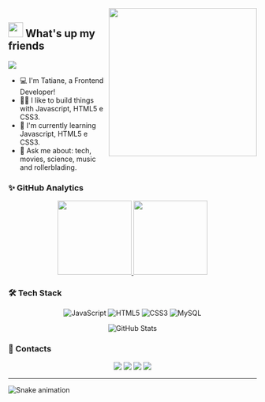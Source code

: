 <img align="right" src="https://github.com/TatianeAntunes/TatianeAntunes/blob/master/images/illustration.png" width="300"/>

## <img src="https://media.giphy.com/media/hvRJCLFzcasrR4ia7z/giphy.gif" width="30px"> What's up my friends 

![](https://komarev.com/ghpvc/?username=TatianeAntunes&color=green)

- :computer: I'm Tatiane, a Frontend Developer! 
- 👨‍💻 I like to build things with Javascript, HTML5 e CSS3.
- 🌱 I'm currently learning Javascript, HTML5 e CSS3.
- 💬 Ask me about: tech, movies, science, music and rollerblading.

### ✨ GitHub Analytics

<p align="center">
  <a href="https://github.com/TatianeAntunes">
    <img height="150em" src="https://github-readme-stats-eight-theta.vercel.app/api?username=TatianeAntunes&show_icons=true&theme=dark&include_all_commits=true&count_private=true&show_owner=true"/>
    <img height="150em" src="https://github-readme-streak-stats.herokuapp.com/?user=TatianeAntunes&count_private=true&theme=dark"/>
  </a>
</p>

### 🛠 Tech Stack
<div align="center"> 
 
  ![JavaScript](https://img.shields.io/badge/javascript-%23323330.svg?style=for-the-badge&logo=javascript&logoColor=%23F7DF1E)
  ![HTML5](https://img.shields.io/badge/html5-%23E34F26.svg?style=for-the-badge&logo=html5&logoColor=white)
  ![CSS3](https://img.shields.io/badge/css3-%231572B6.svg?style=for-the-badge&logo=css3&logoColor=white)
  ![MySQL](https://img.shields.io/badge/mysql-%2300f.svg?style=for-the-badge&logo=mysql&logoColor=white)

</div>

<div align="center"> 

  ![GitHub Stats](https://github-readme-stats.vercel.app/api/top-langs/?username=TatianeAntunes&layout=compact&langs_count=8&theme=dark)

</div>

### 📝 Contacts

<div align="center"> 

  <a href="https://www.linkedin.com/in/joao-paulo-antunes" target="_blank"><img src="https://img.shields.io/badge/-LinkedIn-%230077B5?style=for-the-badge&logo=linkedin&logoColor=white" target="_blank"></a> 
  <a href = "mailto:TatianeAntunes@gmail.com"><img src="https://img.shields.io/badge/-Gmail-c14438?style=for-the-badge&logo=gmail&logoColor=white" target="_blank"></a>
  <a href="https://www.youtube.com/channel/UCKyBkY5OlIiVLSvoj9eSaFQ" target="_blank"><img src="https://img.shields.io/badge/YouTube-FF0000?style=for-the-badge&logo=youtube&logoColor=white" target="_blank"></a>
  <a href="https://www.instagram.com/jpantunes13/" target="_blank"><img src="https://img.shields.io/badge/-Instagram-%23E4405F?style=for-the-badge&logo=instagram&logoColor=white" target="_blank"></a>

</div>

---

![Snake animation](https://raw.githubusercontent.com/TatianeAntunes/TatianeAntunes/output/github-contribution-grid-snake-dark.svg?palette=github-dark)
